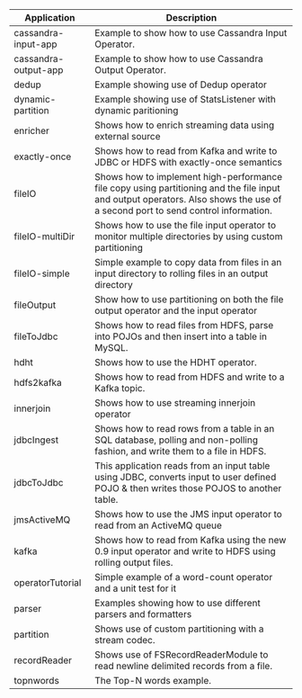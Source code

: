 | Application       | Description |
| ----------------- | ----------- |
| cassandra-input-app | Example to show how to use Cassandra Input Operator.|
| cassandra-output-app | Example to show how to use Cassandra Output Operator.|
| dedup | Example showing use of Dedup operator |
| dynamic-partition | Example showing use of StatsListener with dynamic paritioning |
| enricher          | Shows how to enrich streaming data using external source |
| exactly-once      | Shows how to read from Kafka and write to JDBC or HDFS with exactly-once semantics |
| fileIO            | Shows how to implement high-performance file copy using partitioning and the file input and output operators. Also shows the use of a second port to send control information. |
| fileIO-multiDir   | Shows how to use the file input operator to monitor multiple directories by using custom partitioning |
| fileIO-simple     | Simple example to copy data from files in an input directory to rolling files in an output directory |
| fileOutput        | Show how to use partitioning on both the file output operator and the input operator |
| fileToJdbc        | Shows how to read files from HDFS, parse into POJOs and then insert into a table in MySQL.  |
| hdht              | Shows how to use the HDHT operator. |
| hdfs2kafka        | Shows how to read from HDFS and write to a Kafka topic. |
| innerjoin         | Shows how to use streaming innerjoin operator|
| jdbcIngest        | Shows how to read rows from a table in an SQL database, polling and non-polling fashion, and write them to a file in HDFS. |
| jdbcToJdbc        | This application reads from an input table using JDBC, converts input to user defined POJO & then writes those POJOS to another table. |
| jmsActiveMQ       | Shows how to use the JMS input operator to read from an ActiveMQ queue |
| kafka             | Shows how to read from Kafka using the new 0.9 input operator and write to HDFS using rolling output files. |
| operatorTutorial  | Simple example of a word-count operator and a unit test for it |
| parser            | Examples showing how to use different parsers and formatters |
| partition         | Shows use of custom partitioning with a stream codec.
| recordReader      | Shows use of FSRecordReaderModule to read newline delimited records from a file. |
| topnwords         | The Top-N words example. |

